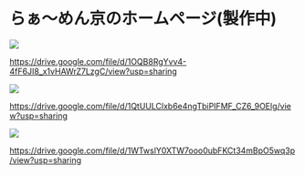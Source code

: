 # らぁ〜めん京のホームページ(製作中)

![](https://i.imgur.com/dzeV28N.png)

https://drive.google.com/file/d/1OQB8RgYvv4-4fF6JI8_x1vHAWrZ7LzgC/view?usp=sharing

![](https://i.imgur.com/svjMNjt.png)

https://drive.google.com/file/d/1QtUULClxb6e4ngTbiPIFMF_CZ6_9OElg/view?usp=sharing

![](https://i.imgur.com/V2oCz8l.png)

https://drive.google.com/file/d/1WTwslY0XTW7ooo0ubFKCt34mBpO5wq3p/view?usp=sharing
